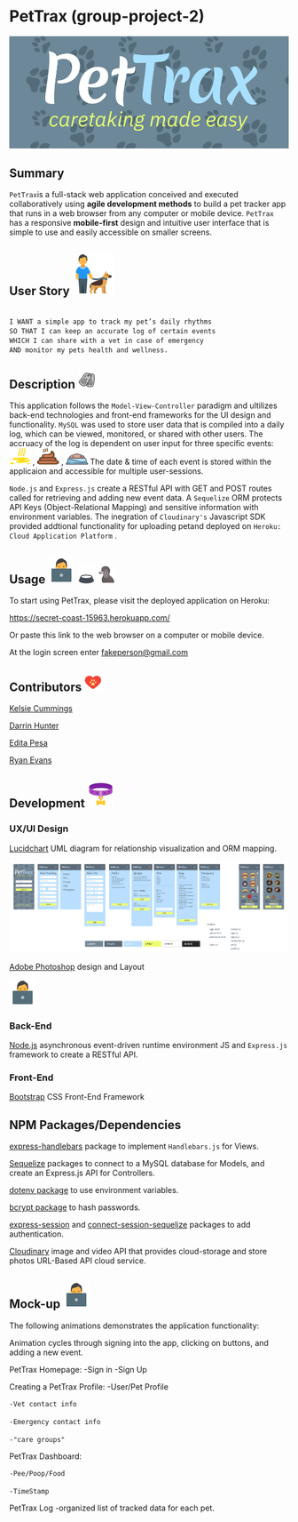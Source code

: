 # PetTrax (group-project-2)


<img src="assets/pettraxlogo.png">
     
## Summary  

`PetTrax`is a full-stack web application conceived and executed collaboratively using <b>agile development methods</b> to build a pet tracker app that runs in a web browser from any computer or mobile device. `PetTrax` has a responsive <b>mobile-first</b> design and intuitive user interface that is simple to use and easily accessible on smaller screens.


## User Story      <img src="assets/icons8-man_with_dog.png">

```md     

I WANT a simple app to track my pet’s daily rhythms
SO THAT I can keep an accurate log of certain events 
WHICH I can share with a vet in case of emergency 
AND monitor my pets health and wellness. 


```

## Description <img src="assets/icons8-dog_tag.png">

This application follows the `Model-View-Controller` paradigm and ultilizes back-end technologies and front-end frameworks for the UI design and functionality. `MySQL` was used to store user data that is compiled into a daily log, which can be viewed, monitored, or shared with other users. The accruacy of the log is dependent on user input for three specific events:  <img src="public/img/icons/Pee-icon.png" width="38" height="30"> , <img src="public/img/icons/Poo-icon.png" width="40" height="30"> , <img src="public/img/icons/Food-icon.png" width="40" height="20">  The date & time of each event is stored within the applicaion and accessible for multiple user-sessions. 

`Node.js` and `Express.js` create a RESTful API with GET and POST routes called for retrieving and adding new event data. A `Sequelize` ORM protects API Keys (Object-Relational Mapping) and sensitive information with environment variables. The inegration of `Cloudinary's` Javascript SDK provided addtional functionality for uploading petand deployed on `Heroku: Cloud Application Platform` . 
   
## Usage <img src="assets/icons8-working_with_a_laptop.png"> <img src="assets/icons8-empty_dog_bowl.png"> <img src="assets/icons8-poodle.png">

To start using PetTrax, please visit the deployed application on Heroku: 

https://secret-coast-15963.herokuapp.com/

Or paste this link to the web browser on a computer or mobile device.

At the login screen enter fakeperson@gmail.com



        




## Contributors <img src="assets/icons8-dog_paw_print.png">

[Kelsie Cummings](https://github.com/kelsie-c)

[Darrin Hunter](https://github.com/dishdesigner)

[Edita Pesa](https://github.com/editapesa)

[Ryan Evans](https://github.com/rdevans87)


## Development <img src="assets/icons8-dog_collar.png">

### UX/UI Design

[Lucidchart](https://www.lucidchart.com/pages/) UML diagram for relationship visualization and ORM mapping.

<img src="assets/15-PetTrax-Wireframes-v01.png" width="800">

[Adobe Photoshop](https://www.adobe.com/) design and Layout

<img src="assets/icons8-working_with_a_laptop.png">

### Back-End

[Node.js](https://nodejs.org/en/) asynchronous event-driven runtime environment JS and `Express.js` framework to create a RESTful API.
  

### Front-End

[Bootstrap](https://getbootstrap.com/) CSS Front-End Framework 

## NPM Packages/Dependencies 

[express-handlebars](https://www.npmjs.com/package/express-handlebars) package to implement `Handlebars.js` for Views.

[Sequelize](https://www.npmjs.com/package/sequelize) packages to connect to a MySQL database for Models, and create an Express.js API for Controllers.

[dotenv package](https://www.npmjs.com/package/dotenv) to use environment variables.

[bcrypt package](https://www.npmjs.com/package/bcrypt) to hash passwords.

[express-session](https://www.npmjs.com/package/express-session) and [connect-session-sequelize](https://www.npmjs.com/package/connect-session-sequelize) packages to add authentication.


[Cloudinary](https://cloudinary.com/) image and video API that provides cloud-storage and store photos URL-Based API cloud service.


## Mock-up <img src="assets/icons8-working_with_a_laptop.png">

The following animations demonstrates the application functionality: 


Animation cycles through signing into the app, clicking on buttons, and adding a new event.

PetTrax Homepage:
    -Sign in
    -Sign Up 

Creating a PetTrax Profile:
    -User/Pet Profile

    -Vet contact info 

    -Emergency contact info

    -"care groups"

PetTrax Dashboard:

    -Pee/Poop/Food

    -TimeStamp

PetTrax Log
    -organized list of tracked data for each pet.






